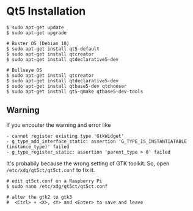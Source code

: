 # Qt5 Installation



``` shell
$ sudo apt-get update
$ sudo apt-get upgrade

# Buster OS (Debian 10)
$ sudo apt-get install qt5-default
$ sudo apt-get install qtcreator
$ sudo apt-get install qtdeclarative5-dev

# Bullseye OS
$ sudo apt-get install qtcreator
$ sudo apt-get install qtdeclarative5-dev
$ sudo apt-get install qtbase5-dev qtchooser
$ sudo apt-get install qt5-qmake qtbase5-dev-tools
```
## Warning
If you encouter the warning and error like
```
- cannot register existing type 'GtkWidget'
- g_type_add_interface_static: assertion 'G_TYPE_IS_INSTANTIATABLE (instance_type)' failed
- g_type_register_static: assertion 'parent_type > 0' failed
```

It's probabily because the wrong setting of GTK toolkit. So, open `/etc/xdg/qt5ct/qt5ct.conf` to fix it.

```shell
# edit qt5ct.conf on a Raspberry Pi
$ sudo nano /etc/xdg/qt5ct/qt5ct.conf

# alter the gtk2 to gtk3
#  <Ctrl> + <X>, <Y> and <Enter> to save and leave
```